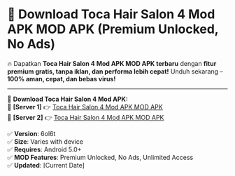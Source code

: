 # 🚀 Download Toca Hair Salon 4 Mod APK MOD APK (Premium Unlocked, No Ads)  

🔥 Dapatkan **Toca Hair Salon 4 Mod APK MOD APK terbaru** dengan **fitur premium gratis, tanpa iklan, dan performa lebih cepat!** Unduh sekarang – **100% aman, cepat, dan bebas virus!**  

---


🔽 **Download Toca Hair Salon 4 Mod APK:**  
🔹 **[Server 1]** 👉 [Toca Hair Salon 4 Mod APK MOD APK](https://apkcomod.com?title=Toca_Hair_Salon_4_Mod_APK)  
🔹 **[Server 2]** 👉 [Toca Hair Salon 4 Mod APK MOD APK](https://apkcomod.com?title=Toca_Hair_Salon_4_Mod_APK)  


✅ **Version**: 6ol6t  
✅ **Size**: Varies with device  
✅ **Requires**: Android 5.0+  
✅ **MOD Features**: Premium Unlocked, No Ads, Unlimited Access  
✅ **Updated**: [Current Date]  